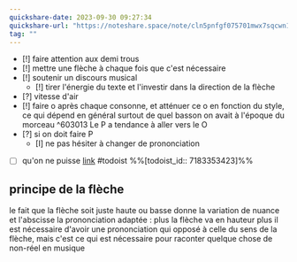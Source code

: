 ```yaml
---
quickshare-date: 2023-09-30 09:27:34
quickshare-url: "https://noteshare.space/note/cln5pnfgf075701mwx7sqcwn1#e4UEd3kLkpA1z1RQeWnUN8rJyB0MVVmKbwKA7Ps+LXY"
tag: ""
---
```

- [!] faire attention aux demi trous
- [!] mettre une flèche à chaque fois que c'est nécessaire
- [!] soutenir un discours musical
	- [!] tirer l'énergie du texte et l'investir dans la direction de la flèche
- [?] vitesse d'air
- [!] faire o après chaque consonne, et atténuer ce o en fonction du style, ce qui dépend en général surtout de quel basson on avait à l'époque du morceau ^603013
Le P a tendance à aller vers le O
- [?] si on doit faire P
	- [I] ne pas hésiter à changer de prononciation
- [ ] qu'on ne puisse [link](https://todoist.com/showTask?id=7183353423) #todoist %%[todoist_id:: 7183353423]%% 
## principe de la flèche 
le fait que la flèche soit juste haute ou basse donne la variation de nuance et l'abscisse la prononciation adaptée : plus la flèche va en hauteur plus il est nécessaire d'avoir une prononciation qui opposé à celle du sens de la flèche, mais c'est ce qui est nécessaire pour raconter quelque chose de non-réel en musique